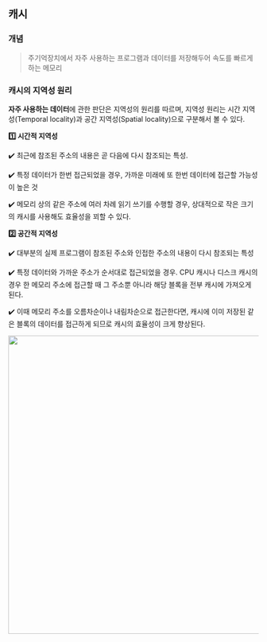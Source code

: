 ## 캐시

### 개념

> 주기억장치에서 자주 사용하는 프로그램과 데이터를 저장해두어 속도를 빠르게 하는 메모리

### 캐**시의 지역성 원리**

**자주 사용하는 데이터**에 관한 판단은 지역성의 원리를 따르며, 지역성 원리는 시간 지역성(Temporal locality)과 공간 지역성(Spatial locality)으로 구분해서 볼 수 있다.

**1️⃣ 시간적 지역성**

✔️ 최근에 참조된 주소의 내용은 곧 다음에 다시 참조되는 특성.

✔️ 특정 데이터가 한번 접근되었을 경우, 가까운 미래에 또 한번 데이터에 접근할 가능성이 높은 것

✔️ 메모리 상의 같은 주소에 여러 차례 읽기 쓰기를 수행할 경우, 상대적으로 작은 크기의 캐시를 사용해도 효율성을 꾀할 수 있다.


**2️⃣ 공간적 지역성**

✔️ 대부분의 실제 프로그램이 참조된 주소와 인접한 주소의 내용이 다시 참조되는 특성

✔️ 특정 데이터와 가까운 주소가 순서대로 접근되었을 경우. CPU 캐시나 디스크 캐시의 경우 한 메모리 주소에 접근할 때 그 주소뿐 아니라 해당 블록을 전부 캐시에 가져오게 된다.

✔️ 이때 메모리 주소를 오름차순이나 내림차순으로 접근한다면, 캐시에 이미 저장된 같은 블록의 데이터를 접근하게 되므로 캐시의 효율성이 크게 향상된다.

<img src="https://user-images.githubusercontent.com/110380812/236121767-c1c0eda0-6cef-424d-8cbb-814dfa97b23c.png" width="600" height="600">



